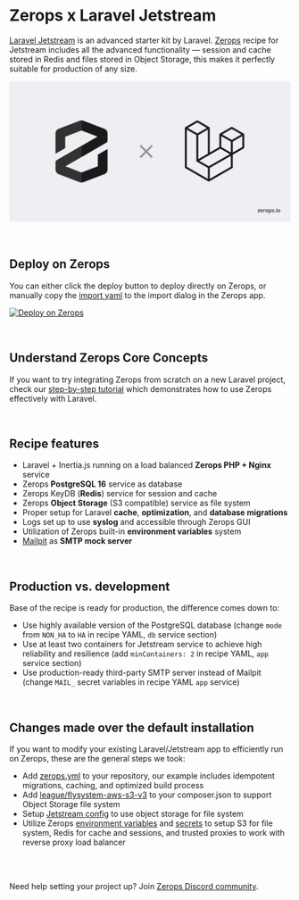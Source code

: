 # Zerops x Laravel Jetstream

[Laravel Jetstream](https://jetstream.laravel.com/introduction.html) is an advanced starter kit by Laravel. [Zerops](https://zerops.io) recipe for Jetstream includes all the advanced functionality — session and cache stored in Redis and files stored in Object Storage, this makes it perfectly suitable for production of any size.

![laravel](https://github.com/zeropsio/recipe-shared-assets/blob/main/covers/svg/cover-laravel.svg)

<br/>

## Deploy on Zerops
You can either click the deploy button to deploy directly on Zerops, or manually copy the [import yaml](https://github.com/zeropsio/recipe-laravel-jetstream/blob/main/zerops-project-import.yml) to the import dialog in the Zerops app.

[![Deploy on Zerops](https://github.com/zeropsio/recipe-shared-assets/blob/main/deploy-button/green/deploy-button.svg)](https://app.zerops.io/recipe/laravel)

<br/>

## Understand Zerops Core Concepts
If you want to try integrating Zerops from scratch on a new Laravel project, check our [step-by-step tutorial](https://docs.zerops.io/frameworks/laravel/introduction) which demonstrates how to use Zerops effectively with Laravel.

<br/>

## Recipe features

- Laravel + Inertia.js running on a load balanced **Zerops PHP + Nginx** service
- Zerops **PostgreSQL 16** service as database
- Zerops KeyDB (**Redis**) service for session and cache
- Zerops **Object Storage** (S3 compatible) service as file system
- Proper setup for Laravel **cache**, **optimization**, and **database migrations**
- Logs set up to use **syslog** and accessible through Zerops GUI
- Utilization of Zerops built-in **environment variables** system
- [Mailpit](https://github.com/axllent/mailpit) as **SMTP mock server**

<br/>

## Production vs. development

Base of the recipe is ready for production, the difference comes down to:

- Use highly available version of the PostgreSQL database (change `mode` from `NON_HA` to `HA` in recipe YAML, `db` service section)
- Use at least two containers for Jetstream service to achieve high reliability and resilience (add `minContainers: 2` in recipe YAML, `app` service section)
- Use production-ready third-party SMTP server instead of Mailpit (change `MAIL_` secret variables in recipe YAML `app` service)

<br/>

## Changes made over the default installation

If you want to modify your existing Laravel/Jetstream app to efficiently run on Zerops, these are the general steps we took:

- Add [zerops.yml](https://github.com/zeropsio/recipe-laravel-jetstream/blob/main/zerops.yml) to your repository, our example includes idempotent migrations, caching, and optimized build process
- Add [league/flysystem-aws-s3-v3](https://github.com/zeropsio/recipe-laravel-jetstream/blob/main/composer.json#L14) to your composer.json to support Object Storage file system
- Setup [Jetstream config](https://github.com/zeropsio/recipe-laravel-jetstream/blob/main/config/jetstream.php#L79) to use object storage for file system
- Utilize Zerops [environment variables](https://github.com/zeropsio/recipe-laravel-jetstream/blob/main/zerops.yml#L25-L75) and [secrets](https://github.com/zeropsio/recipe-laravel-jetstream/blob/main/zerops-project-import.yml#L12-L16) to setup S3 for file system, Redis for cache and sessions, and trusted proxies to work with reverse proxy load balancer

<br/>
<br/>

Need help setting your project up? Join [Zerops Discord community](https://discord.com/invite/WDvCZ54).

